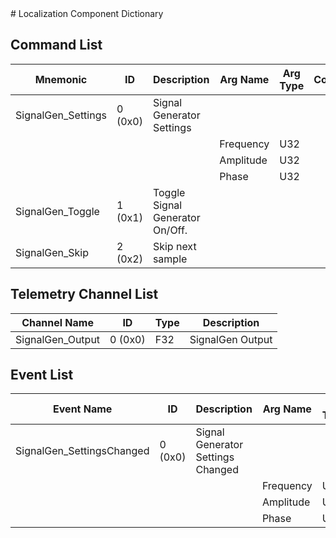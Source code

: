 <title>Localization Component Dictionary</title>
# Localization Component Dictionary


## Command List

|Mnemonic|ID|Description|Arg Name|Arg Type|Comment
|---|---|---|---|---|---|
|SignalGen_Settings|0 (0x0)|Signal Generator Settings| | |   
| | | |Frequency|U32||                    
| | | |Amplitude|U32||                    
| | | |Phase|U32||                    
|SignalGen_Toggle|1 (0x1)|Toggle Signal Generator On/Off.| | |   
|SignalGen_Skip|2 (0x2)|Skip next sample| | |   

## Telemetry Channel List

|Channel Name|ID|Type|Description|
|---|---|---|---|
|SignalGen_Output|0 (0x0)|F32|SignalGen Output|

## Event List

|Event Name|ID|Description|Arg Name|Arg Type|Arg Size|Description
|---|---|---|---|---|---|---|
|SignalGen_SettingsChanged|0 (0x0)|Signal Generator Settings Changed| | | | |
| | | |Frequency|U32|||    
| | | |Amplitude|U32|||    
| | | |Phase|U32|||    

